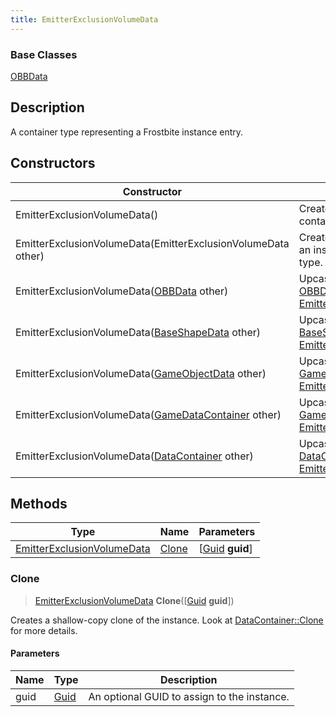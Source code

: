 ```yaml
---
title: EmitterExclusionVolumeData
---
```

### Base Classes

[OBBData](/vext/ref/fb/obbdata/)

## Description

A container type representing a Frostbite instance entry.

## Constructors

| Constructor                                                                           | Description                                                                                                                                 |
| ------------------------------------------------------------------------------------- | ------------------------------------------------------------------------------------------------------------------------------------------- |
| EmitterExclusionVolumeData()                                                          | Create a new instance of this container type.                                                                                               |
| EmitterExclusionVolumeData(EmitterExclusionVolumeData other)                          | Create a reference copy of an instance of the same type.                                                                                    |
| EmitterExclusionVolumeData([OBBData](/vext/ref/fb/obbdata/) other)                                  | Upcast an instance of type [OBBData](/vext/ref/fb/obbdata/) to [EmitterExclusionVolumeData](/vext/ref/fb/emitterexclusionvolumedata/).                                  |
| EmitterExclusionVolumeData([BaseShapeData](/vext/ref/fb/baseshapedata/) other)                      | Upcast an instance of type [BaseShapeData](/vext/ref/fb/baseshapedata/) to [EmitterExclusionVolumeData](/vext/ref/fb/emitterexclusionvolumedata/).                      |
| EmitterExclusionVolumeData([GameObjectData](/vext/ref/fb/gameobjectdata/) other)                    | Upcast an instance of type [GameObjectData](/vext/ref/fb/gameobjectdata/) to [EmitterExclusionVolumeData](/vext/ref/fb/emitterexclusionvolumedata/).                    |
| EmitterExclusionVolumeData([GameDataContainer](/vext/ref/fb/gamedatacontainer/) other)              | Upcast an instance of type [GameDataContainer](/vext/ref/fb/gamedatacontainer/) to [EmitterExclusionVolumeData](/vext/ref/fb/emitterexclusionvolumedata/).              |
| EmitterExclusionVolumeData([DataContainer](/vext/ref/shared/class/datacontainer) other) | Upcast an instance of type [DataContainer](/vext/ref/shared/class/datacontainer) to [EmitterExclusionVolumeData](/vext/ref/fb/emitterexclusionvolumedata/). |

## Methods

| Type                                                     | Name            | Parameters                                     |
| -------------------------------------------------------- | --------------- | ---------------------------------------------- |
| [EmitterExclusionVolumeData](/vext/ref/fb/emitterexclusionvolumedata/) | [Clone](#clone) | \[[Guid](/vext/ref/shared/class/guid) **guid**\] |

### Clone

> [EmitterExclusionVolumeData](/vext/ref/fb/emitterexclusionvolumedata/) **Clone**(\[[Guid](/vext/ref/shared/class/guid) **guid**\])

Creates a shallow-copy clone of the instance. Look at [DataContainer::Clone](/vext/ref/shared/class/datacontainer#clone) for more details.

#### Parameters

| Name | Type         | Description                                 |
| ---- | ------------ | ------------------------------------------- |
| guid | [Guid](/vext/ref/shared/class/guid/) | An optional GUID to assign to the instance. |
